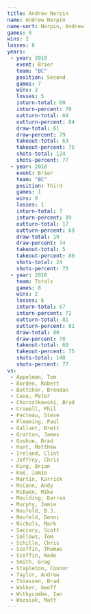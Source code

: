 ```yaml
---
title: Andrew Nerpin
name: Andrew Nerpin
name-sort: Nerpin, Andrew
games: 8
wins: 2
losses: 6
years:
 - year: 2018
   event: Brier
   team: "BC"
   position: Second
   games: 7
   wins: 2
   losses: 5
   inturn-total: 60
   inturn-percent: 70
   outturn-total: 64
   outturn-percent: 84
   draw-total: 61
   draw-percent: 79
   takeout-total: 63
   takeout-percent: 75
   shots-total: 124
   shots-percent: 77
 - year: 2018
   event: Brier
   team: "BC"
   position: Third
   games: 1
   wins: 0
   losses: 1
   inturn-total: 7
   inturn-percent: 89
   outturn-total: 17
   outturn-percent: 69
   draw-total: 19
   draw-percent: 74
   takeout-total: 5
   takeout-percent: 80
   shots-total: 24
   shots-percent: 75
 - year: 2018
   team: Totals
   games: 8
   wins: 2
   losses: 6
   inturn-total: 67
   inturn-percent: 72
   outturn-total: 81
   outturn-percent: 81
   draw-total: 80
   draw-percent: 78
   takeout-total: 68
   takeout-percent: 75
   shots-total: 148
   shots-percent: 77
vs:
 - Appelman, Tom
 - Borden, Robert
 - Bottcher, Brendan
 - Case, Peter
 - Chorostkowski, Brad
 - Crowell, Phil
 - Fecteau, Steve
 - Flemming, Paul
 - Gallant, Brett
 - Grattan, James
 - Gushue, Brad
 - Hunt, Matthew
 - Ireland, Clint
 - Jeffrey, Chris
 - King, Brian
 - Koe, Jamie
 - Martin, Karrick
 - McCann, Andy
 - McEwen, Mike
 - Moulding, Darren
 - Murphy, Jamie
 - Neufeld, B.J.
 - Neufeld, Denni
 - Nichols, Mark
 - Saccary, Scott
 - Sallows, Tom
 - Schille, Chris
 - Scoffin, Thomas
 - Scoffin, Wade
 - Smith, Greg
 - Stapleton, Connor
 - Taylor, Andrew
 - Thiessen, Brad
 - Walker, Geoff
 - Withycombe, Ian
 - Wozniak, Matt
---
```

